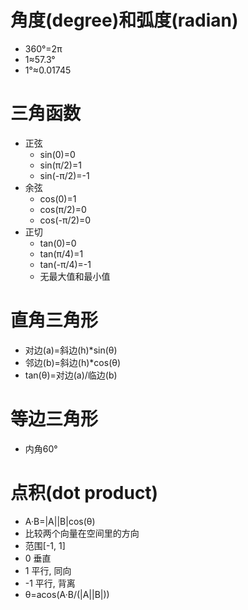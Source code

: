 # 角度(degree)和弧度(radian)
* 360°=2π
* 1≈57.3°
* 1°≈0.01745

# 三角函数
* 正弦
    * sin(0)=0
    * sin(π/2)=1
    * sin(-π/2)=-1
* 余弦
    * cos(0)=1
    * cos(π/2)=0
    * cos(-π/2)=0
* 正切
    * tan(0)=0
    * tan(π/4)=1
    * tan(-π/4)=-1
    * 无最大值和最小值

# 直角三角形
* 对边(a)=斜边(h)*sin(θ)
* 邻边(b)=斜边(h)*cos(θ)
* tan(θ)=对边(a)/临边(b)

# 等边三角形
* 内角60°

# 点积(dot product)
* A·B=|A||B|cos(θ)
* 比较两个向量在空间里的方向
* 范围[-1, 1]
* 0 垂直
* 1 平行, 同向
* -1 平行, 背离
* θ=acos(A·B/(|A||B|))
